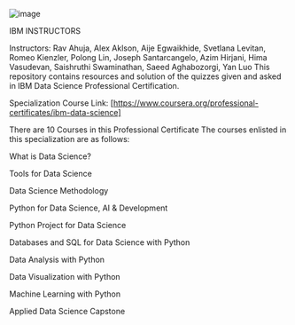 ![image](https://user-images.githubusercontent.com/102760438/161132827-06fda2d1-10f4-4a8b-ba4b-6506c20adae0.png)


IBM INSTRUCTORS

Instructors: Rav Ahuja, Alex Aklson, Aije Egwaikhide, Svetlana Levitan, Romeo Kienzler, Polong Lin, Joseph Santarcangelo, Azim Hirjani, Hima Vasudevan, Saishruthi Swaminathan, Saeed Aghabozorgi, Yan Luo
This repository contains resources and solution of the quizzes given and asked in IBM Data Science Professional Certification.

Specialization Course Link: [https://www.coursera.org/professional-certificates/ibm-data-science]

There are 10 Courses in this Professional Certificate
The courses enlisted in this specialization are as follows:

 What is Data Science?

 Tools for Data Science 

 Data Science Methodology

 Python for Data Science, AI & Development 
 
 Python Project for Data Science 

 Databases and SQL for Data Science with Python 

 Data Analysis with Python 

 Data Visualization with Python 

 Machine Learning with Python 

 Applied Data Science Capstone
